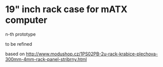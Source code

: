 <h1>19" inch rack case for mATX computer</h1>

n-th prototype

to be refined

based on http://www.modushop.cz/1PS02PB-2u-rack-krabice-plechova-300mm-4mm-rack-panel-stribrny.html